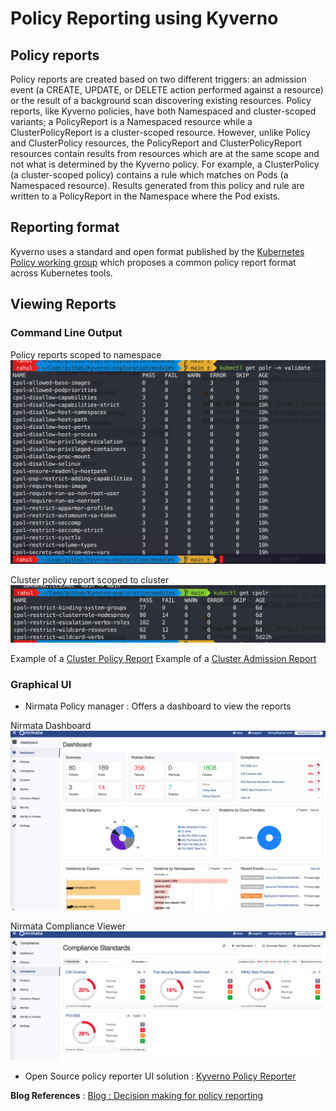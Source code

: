 # Policy Reporting using Kyverno

## Policy reports
Policy reports are created based on two different triggers: an admission event (a CREATE, UPDATE, or DELETE action performed against a resource) or the result of a background scan discovering existing resources. Policy reports, like Kyverno policies, have both Namespaced and cluster-scoped variants; a PolicyReport is a Namespaced resource while a ClusterPolicyReport is a cluster-scoped resource. However, unlike Policy and ClusterPolicy resources, the PolicyReport and ClusterPolicyReport resources contain results from resources which are at the same scope and not what is determined by the Kyverno policy. For example, a ClusterPolicy (a cluster-scoped policy) contains a rule which matches on Pods (a Namespaced resource). Results generated from this policy and rule are written to a PolicyReport in the Namespace where the Pod exists.



## Reporting format
Kyverno uses a standard and open format published by the [Kubernetes Policy working group](https://github.com/kubernetes-sigs/wg-policy-prototypes/tree/master/policy-report) which proposes a common policy report format across Kubernetes tools. 

## Viewing Reports

### Command Line Output

Policy reports scoped to namespace 
![polr](../../00-prerequisites/images/polr.png)

Cluster policy report scoped to cluster
![cpolr](../../00-prerequisites/images/cpolr.png)

Example of a [Cluster Policy Report](./cluster-policy-report.yaml)
Example of a [Cluster Admission Report](./cluster-admission-report.yaml)

### Graphical UI
* Nirmata Policy manager : Offers a dashboard to view the reports

Nirmata Dashboard
![nirmata dashboard](./../../00-prerequisites/images/nirmata-dashboard.png)

Nirmata Compliance Viewer
![nirmata-compliance](./../../00-prerequisites/images/nirmata-compliance.png)


* Open Source policy reporter UI solution : [Kyverno Policy Reporter](https://github.com/kyverno/policy-reporter#readme)


**Blog References** : [Blog : Decision making for policy reporting](https://blog.webdev-jogeleit.de/blog/monitor-security-with-kyverno-and-policy-reporter)